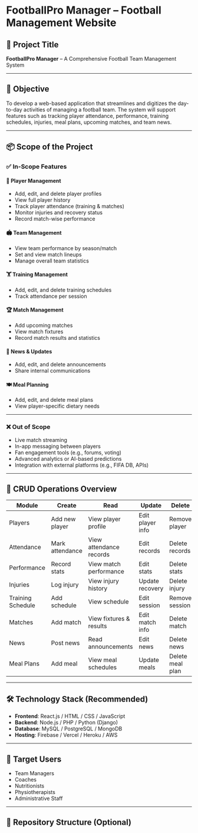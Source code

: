 # FootballPro Manager – Football Management Website

## 📌 Project Title
**FootballPro Manager** – A Comprehensive Football Team Management System

---

## 🎯 Objective
To develop a web-based application that streamlines and digitizes the day-to-day activities of managing a football team. The system will support features such as tracking player attendance, performance, training schedules, injuries, meal plans, upcoming matches, and team news.

---

## 📦 Scope of the Project

### ✅ In-Scope Features

#### 👤 Player Management
- Add, edit, and delete player profiles  
- View full player history  
- Track player attendance (training & matches)  
- Monitor injuries and recovery status  
- Record match-wise performance  

#### 🏟️ Team Management
- View team performance by season/match  
- Set and view match lineups  
- Manage overall team statistics  

#### 🏋️ Training Management
- Add, edit, and delete training schedules  
- Track attendance per session  

#### 🏆 Match Management
- Add upcoming matches  
- View match fixtures  
- Record match results and statistics  

#### 📰 News & Updates
- Add, edit, and delete announcements  
- Share internal communications  

#### 🍽️ Meal Planning
- Add, edit, and delete meal plans  
- View player-specific dietary needs  

---

### ❌ Out of Scope
- Live match streaming  
- In-app messaging between players  
- Fan engagement tools (e.g., forums, voting)  
- Advanced analytics or AI-based predictions  
- Integration with external platforms (e.g., FIFA DB, APIs)  

---

## 🔁 CRUD Operations Overview

| Module             | Create           | Read                     | Update           | Delete          |
|--------------------|------------------|--------------------------|------------------|------------------|
| Players            | Add new player   | View player profile      | Edit player info | Remove player    |
| Attendance         | Mark attendance  | View attendance records  | Edit records     | Delete records   |
| Performance        | Record stats     | View match performance   | Edit stats       | Delete stats     |
| Injuries           | Log injury       | View injury history      | Update recovery  | Delete injury    |
| Training Schedule  | Add schedule     | View schedule            | Edit session     | Remove session   |
| Matches            | Add match        | View fixtures & results  | Edit match info  | Delete match     |
| News               | Post news        | Read announcements       | Edit news        | Delete news      |
| Meal Plans         | Add meal         | View meal schedules      | Update meals     | Delete meal plan |

---

## 🛠️ Technology Stack (Recommended)

- **Frontend**: React.js / HTML / CSS / JavaScript  
- **Backend**: Node.js / PHP / Python (Django)  
- **Database**: MySQL / PostgreSQL / MongoDB  
- **Hosting**: Firebase / Vercel / Heroku / AWS  

---

## 👥 Target Users

- Team Managers  
- Coaches  
- Nutritionists  
- Physiotherapists  
- Administrative Staff  

---

## 📁 Repository Structure (Optional)

